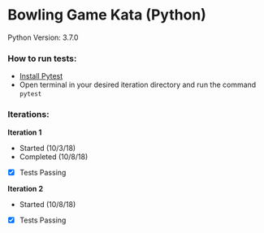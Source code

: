 # Bowling Game Kata (Python)
Python Version: 3.7.0

### How to run tests:
- [Install Pytest](https://docs.pytest.org/en/latest/getting-started.html)  
- Open terminal in your desired iteration directory and run the command `pytest`  
  
### Iterations:
**Iteration 1** 
- Started (10/3/18)
- Completed (10/8/18)
- [X] Tests Passing 

**Iteration 2**  
- Started (10/8/18)
- [X] Tests Passing
